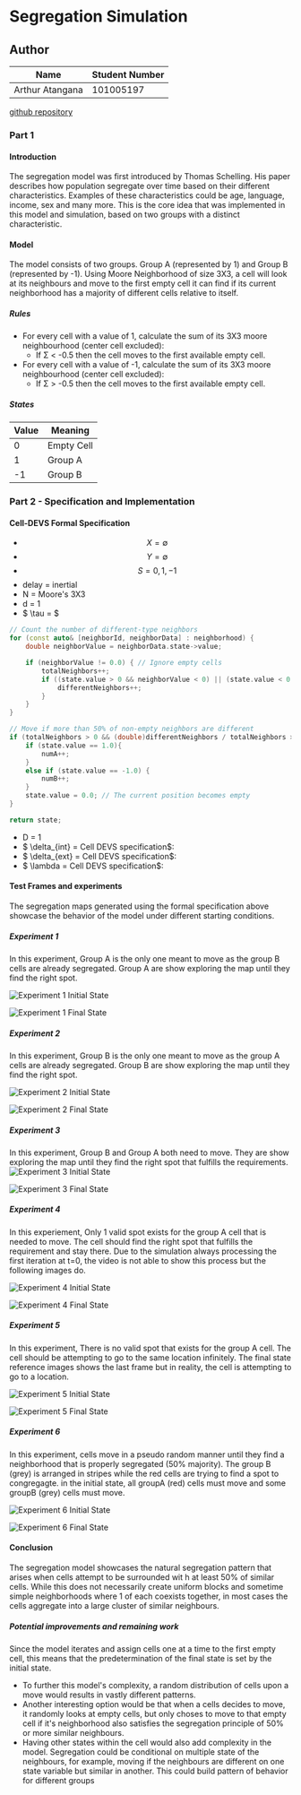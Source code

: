 # Segregation Simulation
## Author
|Name|Student Number|
|-|-|
|Arthur Atangana|101005197|

[github repository](www.github.com/arthuratangana/segregation-simulation)
### Part 1

#### Introduction
The segregation model was first introduced by Thomas Schelling. His paper describes how population segregate over time based on their different characteristics. Examples of these characteristics could be age, language, income, sex and many more. This is the core idea that was implemented in this model and simulation, based on two groups with a distinct characteristic.
#### Model
The model consists of two groups. Group A (represented by 1) and Group B (represented by -1).
Using Moore Neighborhood of size 3X3, a cell will look at its neighbours and move to the first empty cell it can find if its current neighborhood has a majority of different cells relative to itself.
##### Rules
- For every cell with a value of 1, calculate the sum of its 3X3 moore neighbourhood (center cell excluded):
    * If Σ < -0.5 then the cell moves to the first available empty cell.
- For every cell with a value of -1, calculate the sum of its 3X3 moore neighbourhood (center cell excluded):
    * If Σ > -0.5 then the cell moves to the first available empty cell.

##### States
|Value|Meaning|
|-|-|
|0|Empty Cell|
|1|Group A|
|-1|Group B|

### Part 2 - Specification and Implementation
#### Cell-DEVS Formal Specification

- $$ X = \emptyset $$
- $$ Y = \emptyset $$
- $$ S = {0, 1, -1} $$
- delay = inertial
- N = Moore's 3X3
- d = 1
- $ \tau = $
```c++
// Count the number of different-type neighbors
for (const auto& [neighborId, neighborData] : neighborhood) {
	double neighborValue = neighborData.state->value;

	if (neighborValue != 0.0) { // Ignore empty cells
		totalNeighbors++;
		if ((state.value > 0 && neighborValue < 0) || (state.value < 0 && neighborValue > 0)) {
			differentNeighbors++;
		}
	}
}

// Move if more than 50% of non-empty neighbors are different
if (totalNeighbors > 0 && (double)differentNeighbors / totalNeighbors > 0.5) {
	if (state.value == 1.0){
		numA++;
	}
	else if (state.value == -1.0) {
		numB++;
	}
	state.value = 0.0; // The current position becomes empty
}

return state;
```
- D = 1
- $ \delta_{int} =  Cell DEVS specification$:
- $ \delta_{ext} =  Cell DEVS specification$:
- $ \lambda =  Cell DEVS specification$:

#### Test Frames and experiments
The segregation maps generated using the formal specification above showcase the behavior of the model under different starting conditions.

##### Experiment 1
In this experiment, Group A is the only one meant to move as the group B cells are already segregated. Group A are show exploring the map until they find the right spot.

![Experiment 1 Initial State](documentation/img/experiment_1_initial_state.png)

![Experiment 1 Final State](documentation/img/experiment_1_final_state.png)

##### Experiment 2
In this experiment, Group B is the only one meant to move as the group A cells are already segregated. Group B are show exploring the map until they find the right spot.

![Experiment 2 Initial State](documentation/img/experiment_2_initial_state.png)

![Experiment 2 Final State](documentation/img/experiment_2_final_state.png)

##### Experiment 3
In this experiment, Group B and Group A both need to move. They are show exploring the map until they find the right spot that fulfills the requirements.
![Experiment 3 Initial State](documentation/img/experiment_3_initial_state.png)

![Experiment 3 Final State](documentation/img/experiment_3_final_state.png)

##### Experiment 4
In this experiement, Only 1 valid spot exists for the group A cell that is needed to move. The cell should find the right spot that fulfills the requirement and stay there. Due to the simulation always processing the first iteration at t=0, the video is not able to show this process but the following images do.

![Experiment 4 Initial State](documentation/img/experiment_4_initial_state.png)

![Experiment 4 Final State](documentation/img/experiment_4_final_state.png)

##### Experiment 5
In this experiment, There is no valid spot that exists for the group A cell. The cell should be attempting to go to the same location infinitely. The final state reference images shows the last frame but in reality, the cell is attempting to go to a location.

![Experiment 5 Initial State](documentation/img/experiment_5_initial_state.png)

![Experiment 5 Final State](documentation/img/experiment_5_final_state.png)

##### Experiment 6
In this experiment, cells move in a pseudo random manner until they find a neighborhood that is properly segregated (50% majority). The group B (grey) is arranged in stripes while the red cells are trying to find a spot to congregagte. in the initial state, all groupA (red) cells must move and some groupB (grey) cells must move.

![Experiment 6 Initial State](documentation/img/experiment_6_initial_state.png)

![Experiment 6 Final State](documentation/img/experiment_6_final_state.png)

#### Conclusion
The segregation model showcases the natural segregation pattern that arises when cells attempt to be surrounded wit h at least 50% of similar cells. While this does not necessarily create uniform blocks and sometime simple neighborhoods where 1 of each coexists together, in most cases the cells aggregate into a large cluster of similar neighbours.
##### Potential improvements and remaining work
Since the model iterates and assign cells one at a time to the first empty cell, this means that the predetermination of the final state is set by the initial state. 
- To further this model's complexity, a random distribution of cells upon a move would results in vastly different patterns.
- Another interesting option would be that when a cells decides to move, it randomly looks at empty cells, but only choses to move to that empty cell if it's neighborhood also satisfies the segregation principle of 50% or more similar neighbours.
- Having other states within the cell would also add complexity in the model. Segregation could be conditional on multiple state of the neighbours, for example, moving if the neighbours are different on one state variable but similar in another. This could build pattern of behavior for different groups

